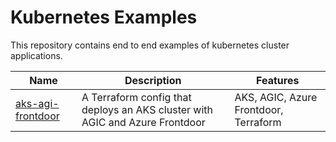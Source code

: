 # Kubernetes Examples

This repository contains end to end examples of kubernetes cluster applications.

| Name                           | Description                                                                                                                                                                                                        | Features                                            |
| ------------------------------ | ------------------------------------------------------------------------------------------------------------------------------------------------------------------------------------------------------------------ | --------------------------------------------------- |
| [aks-agi-frontdoor](./aks-agic-frontdoor/) | A Terraform config that deploys an AKS cluster with AGIC and Azure Frontdoor | AKS, AGIC, Azure Frontdoor, Terraform |
